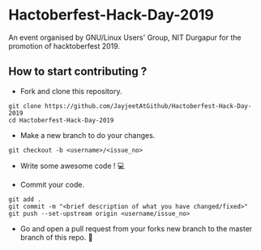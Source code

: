 # Hactoberfest-Hack-Day-2019
An event organised by GNU/Linux Users' Group, NIT Durgapur for the promotion of hacktoberfest 2019.

## How to start contributing ?

* Fork and clone this repository.
```
git clone https://github.com/JayjeetAtGithub/Hactoberfest-Hack-Day-2019
cd Hactoberfest-Hack-Day-2019
```

* Make a new branch to do your changes.
``` 
git checkout -b <username>/<issue_no>
```

* Write some awesome code ! :computer:

* Commit your code.
``` 
git add .
git commit -m "<brief description of what you have changed/fixed>"
git push --set-upstream origin <username/issue_no>
```

* Go and open a pull request from your forks new branch to the master branch of this repo. :tada:
